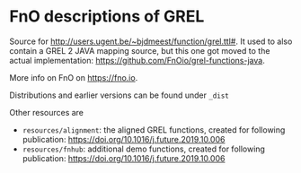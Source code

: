 # FnO descriptions of GREL

Source for <http://users.ugent.be/~bjdmeest/function/grel.ttl#>.
It used to also contain a GREL 2 JAVA mapping source,
but this one got moved to the actual implementation: <https://github.com/FnOio/grel-functions-java>.

More info on FnO on <https://fno.io>.

Distributions and earlier versions can be found under `_dist`

Other resources are

- `resources/alignment`: the aligned GREL functions, created for following publication: <https://doi.org/10.1016/j.future.2019.10.006>
- `resources/fnhub`: additional demo functions, created for following publication: <https://doi.org/10.1016/j.future.2019.10.006>

